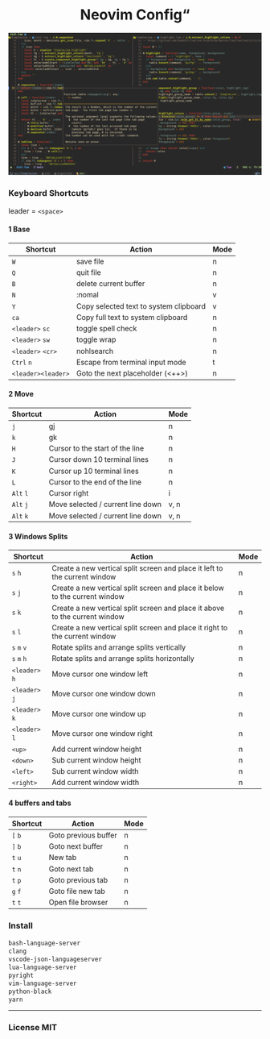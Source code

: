 <h1 align="center">
  Neovim Config“
</h1>


![demo](./demo.png)

### Keyboard Shortcuts

leader = `<space>`

#### 1 Base
| Shortcut           | Action                                 | Mode |
|--------------------|----------------------------------------|------|
| `W`                | save file                              | n    |
| `Q`                | quit file                              | n    |
| `B`                | delete current buffer                  | n    |
| `N`                | :nomal                                 | v    |
| `Y`                | Copy selected text to system clipboard | v    |
| `ca`               | Copy full text to system clipboard     | n    |
| `<leader>` `sc`    | toggle spell check                     | n    |
| `<leader>` `sw`    | toggle wrap                            | n    |
| `<leader>` `<cr>`  | nohlsearch                             | n    |
| `Ctrl` `n`         | Escape from terminal input mode        | t    |
| `<leader><leader>` | Goto the next placeholder (<++>)       | n    |

#### 2 Move
| Shortcut  | Action                            | Mode |
|-----------|-----------------------------------|------|
| `j`       | gj                                | n    |
| `k`       | gk                                | n    |
| `H`       | Cursor to the start of the line   | n    |
| `J`       | Cursor down 10 terminal lines     | n    |
| `K`       | Cursor up 10 terminal lines       | n    |
| `L`       | Cursor to the end of the line     | n    |
| `Alt` `l` | Cursor right                      | i    |
| `Alt` `j` | Move selected / current line down | v, n |
| `Alt` `k` | Move selected / current line down | v, n |

#### 3 Windows Splits
| Shortcut       | Action                                                                      | Mode |
|----------------|-----------------------------------------------------------------------------|------|
| `s` `h`        | Create a new vertical split screen and place it left to the current window  | n    |
| `s` `j`        | Create a new vertical split screen and place it below to the current window | n    |
| `s` `k`        | Create a new vertical split screen and place it above to the current window | n    |
| `s` `l`        | Create a new vertical split screen and place it right to the current window | n    |
| `s` `m` `v`    | Rotate splits and arrange splits vertically                                 | n    |
| `s` `m` `h`    | Rotate splits and arrange splits horizontally                               | n    |
| `<leader>` `h` | Move cursor one window left                                                 | n    |
| `<leader>` `j` | Move cursor one window down                                                 | n    |
| `<leader>` `k` | Move cursor one window up                                                   | n    |
| `<leader>` `l` | Move cursor one window right                                                | n    |
| `<up>`         | Add current window height                                                   | n    |
| `<down>`       | Sub current window height                                                   | n    |
| `<left>`       | Sub current window width                                                    | n    |
| `<right>`      | Add current window width                                                    | n    |

#### 4 buffers and tabs
| Shortcut | Action               | Mode |
|----------|----------------------|------|
| `[` `b`  | Goto previous buffer | n    |
| `]` `b`  | Goto next buffer     | n    |
| `t` `u`  | New tab              | n    |
| `t` `n`  | Goto next tab        | n    |
| `t` `p`  | Goto previous tab    | n    |
| `g` `f`  | Goto file new tab    | n    |
| `t` `t`  | Open file browser    | n    |


### Install
```shell
bash-language-server
clang
vscode-json-languageserver
lua-language-server
pyright
vim-language-server
python-black
yarn
```


---

### License MIT
